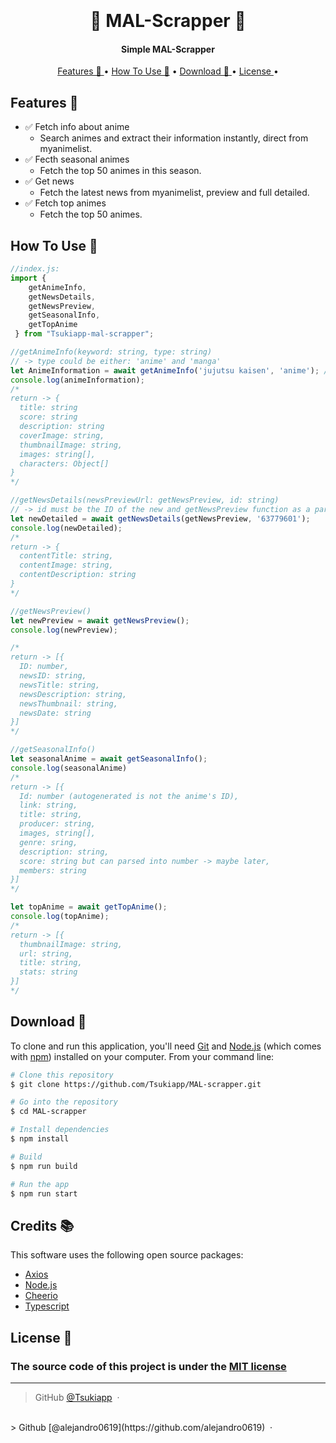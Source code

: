 
<h1 align="center">
  <br>
  <a href="https://github.com/Tsukiapp" alt="Tsuki Mal scrapper" width="200"></a>
  <br>
  🌌 MAL-Scrapper 🌌
  <br>
</h1>

<h4 align="center"> Simple MAL-Scrapper </h4>

<p align="center">
  <a href="#Features"> Features 🦾 </a> •
  <a href="#how-to-use">How To Use 📖</a> •
  <a href="#download">Download 💾 </a> •
  <a href="#license">License  </a> •
</p>



## Features 🦾

* ✅ Fetch info about anime
  - Search animes and extract their information instantly, direct from myanimelist.
* ✅ Fecth seasonal animes
  - Fetch the top 50 animes in this season.
* ✅ Get news
  - Fetch the latest news from myanimelist, preview and full detailed.
* ✅ Fetch top animes
  - Fetch the top 50 animes. 


## How To Use 📖
```javascript
//index.js:
import {
    getAnimeInfo, 
    getNewsDetails, 
    getNewsPreview, 
    getSeasonalInfo,
    getTopAnime
 } from "Tsukiapp-mal-scrapper"; 

//getAnimeInfo(keyword: string, type: string)
// -> type could be either: 'anime' and 'manga'
let AnimeInformation = await getAnimeInfo('jujutsu kaisen', 'anime'); //async function
console.log(animeInformation);
/*
return -> {
  title: string
  score: string
  description: string
  coverImage: string,
  thumbnailImage: string,
  images: string[],
  characters: Object[]
}
*/

//getNewsDetails(newsPreviewUrl: getNewsPreview, id: string)
// -> id must be the ID of the new and getNewsPreview function as a parameter:
let newDetailed = await getNewsDetails(getNewsPreview, '63779601');
console.log(newDetailed);
/*
return -> {
  contentTitle: string,
  contentImage: string,
  contentDescription: string
}
*/

//getNewsPreview()
let newPreview = await getNewsPreview();
console.log(newPreview);

/*
return -> [{
  ID: number,
  newsID: string,
  newsTitle: string,
  newsDescription: string,
  newsThumbnail: string,
  newsDate: string
}] 
*/

//getSeasonalInfo()
let seasonalAnime = await getSeasonalInfo();
console.log(seasonalAnime)
/*
return -> [{
  Id: number (autogenerated is not the anime's ID),
  link: string,
  title: string,
  producer: string,
  images, string[],
  genre: sring,
  description: string,
  score: string but can parsed into number -> maybe later,
  members: string
}]
*/

let topAnime = await getTopAnime();
console.log(topAnime);
/*
return -> [{
  thumbnailImage: string,
  url: string,
  title: string,
  stats: string
}]
*/
```

## Download 💾


To clone and run this application, you'll need [Git](https://git-scm.com) and [Node.js](https://nodejs.org/en/download/) (which comes with [npm](http://npmjs.com)) installed on your computer. From your command line:

```bash
# Clone this repository
$ git clone https://github.com/Tsukiapp/MAL-scrapper.git

# Go into the repository
$ cd MAL-scrapper

# Install dependencies
$ npm install

# Build
$ npm run build

# Run the app
$ npm run start

```


## Credits 📚

This software uses the following open source packages:

- [Axios](https://axios-http.com/)
- [Node.js](https://nodejs.org/)
- [Cheerio](https://cheerio.js.org/)
- [Typescript](https://www.typescriptlang.org/)


## License 🔐
### The source code of this project is under the [MIT license](https://github.com/Tsukiapp/MAL-scrapper/blob/main/LICENSE) 

---

> GitHub [@Tsukiapp](https://github.com/Tsukiapp) &nbsp;&middot;&nbsp;
<br>
> Github [@alejandro0619](https://github.com/alejandro0619) &nbsp;&middot;&nbsp;



